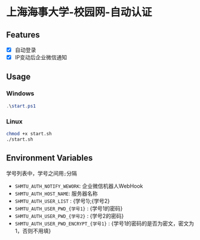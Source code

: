 # 上海海事大学-校园网-自动认证

## Features

- [x] 自动登录
- [x] IP变动后企业微信通知

## Usage

### Windows

```powershell
.\start.ps1
```

### Linux

```bash
chmod +x start.sh
./start.sh
```

## Environment Variables

学号列表中，学号之间用`;`分隔

- `SHMTU_AUTH_NOTIFY_WEWORK`: 企业微信机器人WebHook
- `SHMTU_AUTH_HOST_NAME`: 服务器名称
- `SHMTU_AUTH_USER_LIST` : {学号1};{学号2}
- `SHMTU_AUTH_USER_PWD_{学号1}` : {学号1的密码}
- `SHMTU_AUTH_USER_PWD_{学号2}` : {学号2的密码}
- `SHMTU_AUTH_USER_PWD_ENCRYPT_{学号1}` : {学号1的密码的是否为密文，密文为1，否则不用填}